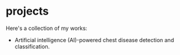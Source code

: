 # projects
Here's a collection of my works:

- Artificial intelligence (AI)-powered chest disease detection and classification.
